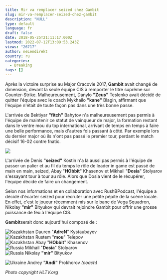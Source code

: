 ```yaml
---
title: Mir va remplacer seized chez Gambit
slug: mir-va-remplacer-seized-chez-gambit
description: "NULL"
type: default
language: fr
draft: false
date: 2018-05-25T21:11:17.000Z
lastmod: 2022-07-12T13:09:53.243Z
views: "26717"
author: neLendirekt
country: ru
categories:
  - Breaking
tags: []
---
```

Après la victoire surprise au Major Cracovie 2017, **Gambit** avait changé de dimension, devant la seule équipe CIS à remporter le titre suprême sur Counter-Strike. Malheureusement, Danylo **"Zeus"** Teslenko avait décidé de quitter l'équipe avec le coach Mykhailo **"kane"** Blagin, affirmant que l'équipe n'était de toute façon pas dans une très bonne passe.

L'arrivée de Bektiyar **"fitch"** Bahytov n'a malheureusement pas permis à l'équipe de maintenir ce statut de vainqueur de major, la formation restant dans le ventre mou du top international, arrivant de temps en temps à faire une belle performance, mais d'autres fois passant à côté. Par exemple lors du dernier major où ils n'ont pas passé le premier tour, perdant le match décisif 16-02 contre fnatic.

![](/images/articles/5b087324ad8e3/images/eco4hfURjZtZP9gZy4jZd18yUjbMyaSB9zKjzHle.jpeg)

L'arrivée de Denis **"seized"** Kostin n'a là aussi pas permis à l'équipe de passer un palier et au fil du temps le rôle de leader in game est passé de main en main, seized, Abay "**HObbit**" Khasenov et Mikhail "**Dosia**" Stolyarov s'essayant tour à tour au rôle. Alors que Dosia vient de le récupérer, l'équipe décide de faire un changement.

Selon nos informations et en collaboration avec RushBPodcast, l'équipe a décidé d'écarter seized pour recruter une petite pépite de la scène locale. En effet, c'est le joueur récemment mis sur le banc de Vega Squadron, Nikolay **"mir"** Bityukov qui devrait rejoindre Gambit pour offrir une grosse puissance de feu à l'équipe CIS.

**Gambit**serait donc aujourd'hui composé de : 

![Kazakhstan](/images/countries/kz.svg)⁠ Dauren "**AdreN**" Kystaubayev  
![Kazakhstan](/images/countries/kz.svg)⁠ Rustem "**mou**" Telepov  
![Kazakhstan](/images/countries/kz.svg)⁠ Abay "**HObbit**" Khasenov  
![Russia](/images/countries/ru.svg)⁠ Mikhail "**Dosia**" Stolyarov  
![Russia](/images/countries/ru.svg)⁠ Nikolay **"mir"** Bityukov

![Ukraine](/images/countries/ua.svg)⁠ Andrey **"Andi"** Prokhorov _(coach)_

_Photo copyright HLTV.org_
